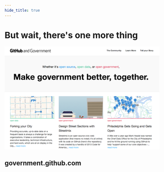 ```yaml
---
hide_title: true
---
```


# But wait, **there's one more thing**

![government.github.com](images/government-dot-github-dot-com.png)

## government.github.com
